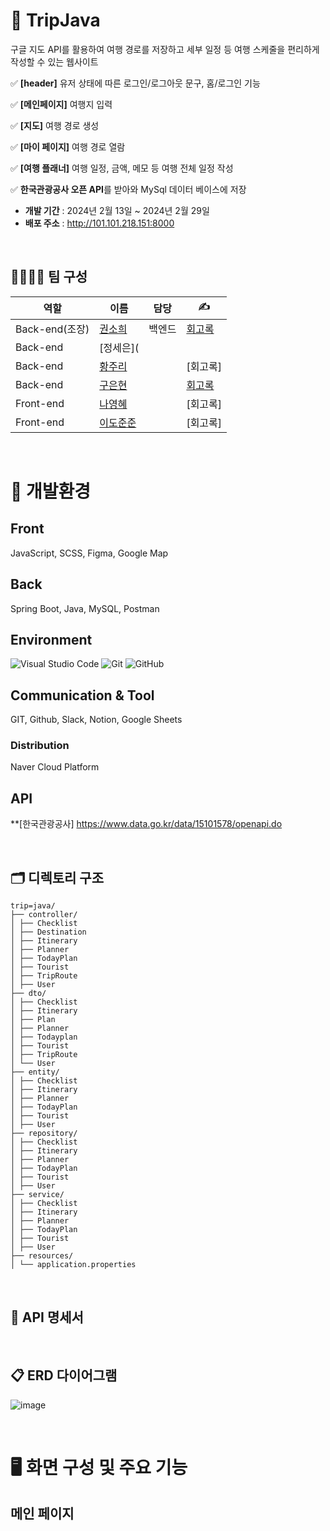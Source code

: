 # 🎈 TripJava

구글 지도 API를 활용하여 여행 경로를 저장하고 세부 일정 등 여행 스케줄을 편리하게 작성할 수 있는 웹사이트

✅ **[header]** 유저 상태에 따른 로그인/로그아웃 문구, 홈/로그인 기능

✅ **[메인페이지]** 여행지 입력

✅ **[지도]** 여행 경로 생성

✅ **[마이 페이지]** 여행 경로 열람 

✅ **[여행 플래너]** 여행 일정, 금액, 메모 등 여행 전체 일정 작성

✅ **한국관광공사 오픈 API**를 받아와 MySql 데이터 베이스에 저장

- **개발 기간** : 2024년 2월 13일 ~ 2024년 2월 29일
- **배포 주소** : http://101.101.218.151:8000
<br />

## 👨‍👩‍👧‍👦 팀 구성

|역할|이름|담당|✍️|
|------|---|---|---|
|Back-end(조장)|[권소희]()|백엔드|[회고록]()
|Back-end|[정세은](|||
|Back-end|[황주리]()||[회고록]
|Back-end|[구은현](https://github.com/EunnyKoo)||[회고록](https://velog.io/@eunkoo/%EC%8A%A4%ED%94%84%EB%A7%81-%ED%94%84%EB%A1%9C%EC%A0%9D%ED%8A%B8-%EC%97%AC%ED%96%89-%ED%94%8C%EB%9E%98%EB%84%88-%ED%94%84%EB%A1%9C%EC%A0%9D%ED%8A%B8-%ED%8A%B8%EB%A6%BD%EC%9E%90%EB%B0%94-%ED%9A%8C%EA%B3%A0%EB%A1%9D)|
|Front-end|[나영혜]()||[회고록]
|Front-end|[이도준준]()||[회고록]

<br />

# 🔧 개발환경
## Front
JavaScript, SCSS, Figma, Google Map

## Back
Spring Boot, Java, MySQL, Postman

## Environment
![Visual Studio Code](https://img.shields.io/badge/Visual%20Studio%20Code-0078d7.svg?style=for-the-badge&logo=visual-studio-code&logoColor=white)
![Git](https://img.shields.io/badge/git-%23F05033.svg?style=for-the-badge&logo=git&logoColor=white)
![GitHub](https://img.shields.io/badge/github-%23121011.svg?style=for-the-badge&logo=github&logoColor=white)

## Communication & Tool
GIT, Github, Slack, Notion, Google Sheets

### Distribution
Naver Cloud Platform

## API
**[한국관광공사] https://www.data.go.kr/data/15101578/openapi.do

<br />

## 🗂️ 디렉토리 구조
```
trip=java/  
├── controller/  
│ ├── Checklist
│ ├── Destination  
│ ├── Itinerary 
│ ├── Planner  
│ ├── TodayPlan  
│ ├── Tourist  
│ ├── TripRoute  
│ ├── User  
├── dto/  
│ ├── Checklist  
│ ├── Itinerary  
│ ├── Plan  
│ ├── Planner  
│ ├── Todayplan  
│ ├── Tourist  
│ ├── TripRoute  
│ └── User  
├── entity/  
│ ├── Checklist  
│ ├── Itinerary  
│ ├── Planner  
│ ├── TodayPlan  
│ ├── Tourist  
│ ├── User   
├── repository/  
│ ├── Checklist  
│ ├── Itinerary  
│ ├── Planner  
│ ├── TodayPlan  
│ ├── Tourist  
│ ├── User   
├── service/  
│ ├── Checklist  
│ ├── Itinerary  
│ ├── Planner  
│ ├── TodayPlan  
│ ├── Tourist  
│ ├── User   
├── resources/  
│ └── application.properties  
```

<br />

## 📃 API 명세서

<br />

## 📋 ERD 다이어그램
![image](https://github.com/EunnyKoo/tripjava_backend/assets/139302489/b9c60088-bdf1-4838-9fe6-beb1ae4edab8)


<br />

# 🖥️ 화면 구성 및 주요 기능
## 메인 페이지

<br />
